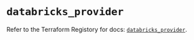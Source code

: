 # `databricks_provider`

Refer to the Terraform Registory for docs: [`databricks_provider`](https://registry.terraform.io/providers/databricks/databricks/1.24.0/docs/resources/provider).
